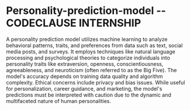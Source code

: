 # Personality-prediction-model -- CODECLAUSE INTERNSHIP
A personality prediction model utilizes machine learning to analyze behavioral patterns, traits, and preferences from data such as text, social media posts, and surveys. It employs techniques like natural language processing and psychological theories to categorize individuals into personality traits like extraversion, openness, conscientiousness, agreeableness, and neuroticism (often referred to as the Big Five). The model's accuracy depends on training data quality and algorithm complexity. Ethical concerns include privacy and bias issues. While useful for personalization, career guidance, and marketing, the model's predictions must be interpreted with caution due to the dynamic and multifaceted nature of human personalities.
